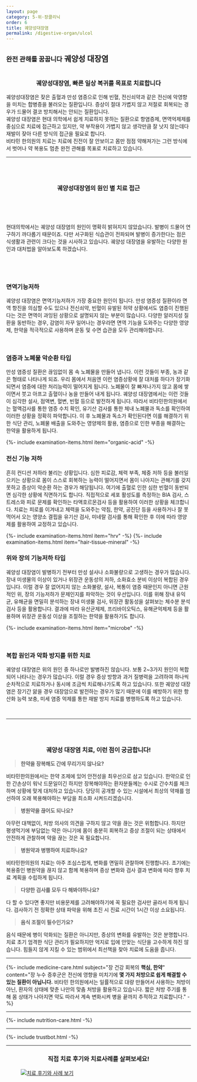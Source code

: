 ```yaml
---
layout: page
category: 5-위·장클리닉
order: 6
title: 궤양성대장염 
permalink: /digestive-organ/ulcol
---
```


<h2 class="content-heading">
  <small>완전 관해를 꿈꿉니다</small>
  <strong>궤양성 대장염</strong>
</h2>

<figure>
  <img src="/assets/20190731_03.jpg" alt="">
</figure>

<h3 style="text-align:center">궤양성대장염, 빠른 일상 복귀를 목표로 치료합니다</h3>
<p>궤양성대장염은 잦은 출혈과 만성 염증으로 인해 빈혈, 전신쇠약과 같은 전신에 악영향을 미치는 합병증을 불러오는 질환입니다. 증상이 절대 가볍지 않고 저절로 회복되는 경우가 드물어 결코 방치해서는 안되는 질환입니다.<br>
궤양성 대장염은 현대 의학에서 쉽게 치료하지 못하는 질환으로 항염증제, 면역억제제를 중심으로 치료에 접근하고 있지만, 약 부작용이 가볍지 않고 생각만큼 잘 낫지 않는데다 재발이 잦아 다른 방식의 접근을 필요로 합니다.<br>
비타민 한의원의 치료는 치료에 진전이 잘 안보이고 몸만 점점 약해져가는 그런 방식에서 벗어나 약 복용도 멈춘 완전 관해를 목표로 치료하고 있습니다.<br>
</p>

<hr>

<br><br>
<h3 style="text-align:center">궤양성대장염의 <strong>원인 별 치료 접근</strong></h3>
<br>
<figure style="position:relative; margin:25px">
  <img src="/assets/20190731_01.jpg" alt="">
</figure>
<h3></h3>
<p>현대의학에서는 궤양성 대장염의 원인이 명확히 밝혀지지 않았습니다. 발병이 드물어 연구하기 까다롭기 때문이죠. 다만 서구화된 식습관이 전파되며 발병이 증가한다는 점은 식생활과 관련이 크다는 것을 시사하고 있습니다. 궤양성 대장염을 유발하는 다양한 원인과 대처법을 알아보도록 하겠습니다.</p>
<br>
<figure style="position:relative; margin:25px">
  <img src="/assets/20190731_02.jpg" alt="">
</figure>
<h3><strong>면역기능저하</strong></h3>
<p>궤양성 대장염은 면역기능저하가 가장 중요한 원인이 됩니다. 만성 염증성 질환이라 면역 항진을 의심할 수도 있으나 전신쇠약, 빈혈이 유발된 허약 상황에서도 염증이 진행된다는 것은 면역이 과잉된 상황으로 설명되지 않는 부분이 많습니다. 다양한 알러지성 질환을 동반하는 경우, 감염이 자꾸 일어나는 경우라면 면역 기능을 도와주는 다양한 영양제, 한약을 적극적으로 사용하며 운동 및 수면 습관을 모두 관리해야합니다.</p><br>
<h3><strong>염증과 노폐물 악순환 타입</strong></h3>
<p>만성 염증성 질환은 끊임없이 몸 속 노폐물을 만들어 냅니다. 이런 것들이 부종, 농과 같은 형태로 나타나게 되죠. 우리 몸에서 처음엔 이런 염증상황에 잘 대처를 하다가 장기화되면서 염증에 대한 처리능력이 떨어지게 됩니다. 노폐물이 잘 빠져나가지 않고 몸에 쌓이면서 붓고 아프고 출혈이나 농을 만들어 내게 됩니다. 궤양성 대장염에서는 이런 것들이 심각한 설사, 점액변, 혈변, 빈혈 등으로 발전하게 됩니다. 따라서 비타민한의원에서는 혈액검사를 통한 염증 수치 확인, 유기산 검사를 통한 체내 노폐물과 독소를 확인하여 이러한 상황을 정확히 파악합니다. 이 후 노폐물과 독소가 확인된다면 이를 해결하기 위한 식단 관리, 노폐물 배출을 도와주는 영양제의 활용, 염증으로 인한 부종을 해결하는 한약을 활용하게 됩니다.</p>
{%- include examination-items.html item="organic-acid" -%}
<br>
<h3><strong>전신 기능 저하</strong></h3>
<p>흔히 컨디션 저하라 불리는 상황입니다. 심한 피로감, 체력 부족, 체중 저하 등을 불러일으키는 상황으로 몸이 스스로 회복하는 능력이 떨어지면서 몸이 나아지는 관해기를 갖지 못하고 증상이 악순환 하는 경우가 해당됩니다. 여기에 출혈로 인한 심한 빈혈이 동반되면 심각한 상황에 직면하기도 합니다. 직접적으로 세포 활성도를 측정하는 BIA 검사, 스트레스와 피로 문제를 확인하는 타액호르몬검사 등을 활용하여 이러한 상황을 체크합니다. 치료는 피로를 이겨내고 체력을 도와주는 약침, 한약, 공진단 등을 사용하거나 잘 못먹어서 오는 영양소 결핍을 유기산 검사, 미네랄 검사를 통해 확인한 후 이에 따라 영양제를 활용하여 교정하고 있습니다. </p>
{%- include examination-items.html item="hrv" -%}
{%- include examination-items.html item="hair-tissue-mineral" -%}
<br>
<h3><strong>위와 장의 기능저하 타입</strong></h3>
<p>궤양성 대장염이 발병하기 전부터 만성 설사나 소화불량으로 고생하는 경우가 많습니다. 장내 미생물의 이상이 있거나 위장관 운동성의 저하, 소화효소 분비 이상이 복합된 경우입니다. 이럴 경우 잘 없어지지 않는 소화불량, 설사, 복통이 염증 때문인지 아니면 근원적인 위, 장의 기능저하가 문제인지를 파악하는 것이 우선입니다. 이를 위해 장내 유익균, 유해균을 면밀히 분석하는 장내 미생물 검사, 위장관 활동성을 살펴보는 체수분 분석검사 등을 활용합니다. 결과에 따라 유산균제제, 프리바이오틱스, 유해균억제제 등을 활용하며 위장관 운동성 이상을 조절하는 한약을 활용하기도 합니다.</p>
<p>{%- include examination-items.html item="microbe" -%}</p>
<br>

<h3>복합 원인과 악화 방지를 위한 치료</h3>
<p>궤양성 대장염은 위의 원인 중 하나로만 발병하진 않습니다. 보통 2~3가지 원인이 복합되어 나타나는 경우가 많습니다. 이럴 경우 증상 방향과 과거 질병력을 고려하여 하나씩 순차적으로 치료하거나 동시에 조금씩 치료해나가도록 하고 있습니다. 또한 궤양성 대장염은 장기간 앓을 경우 대장암으로 발전하는 경우가 많기 때문에 이를 예방하기 위한 항산화 능력 보충, 미세 염증 억제를 통한 재발 방지 치료를 병행하도록 하고 있습니다.</p><br>

<hr>
<br><br>

<h3 style="text-align:center">궤양성 대장염 치료, <strong>이런 점이 궁금합니다!</strong></h3>
<div class="content-sculptpost">
  <blockquote>
    <strong>한약을 장복해도 간에 무리가지 않나요?</strong><br>
  </blockquote>
  <p>
  비타민한의원에서는 한약 조제에 있어 안전성을 최우선으로 삼고 있습니다. 한약으로 인한 간손상이 워낙 드문일이긴 하지만 장복해야하는 환자분들께는 수시로 간수치를 체크하며 상황에 맞게 대처하고 있습니다. 당당히 공개할 수 있는 시설에서 최상의 약재를 엄선하여 오래 복용해야하는 부담을 최소화 시켜드리겠습니다.
  </p>
  <blockquote>
    <strong>병원약을 끊어도 되나요?</strong><br>
  </blockquote>
  <p>
  아무런 대책없이, 처방 의사의 의견을 구하지 않고 약을 끊는 것은 위험합니다. 하지만 평생먹기에 부담없는 약은 아니기에 몸이 충분히 회복하고 증상 조절이 되는 상태에서 안전하게 관찰하며 약을 끊는 것은 꼭 필요합니다. 
  </p>
  <blockquote>
    <strong>병원약과 병행하여 치료하나요?</strong><br>
  </blockquote>
  <p>
  비타민한의원의 치료는 아주 조심스럽게, 변화를 면밀히 관찰하며 진행합니다. 초기에는 복용중인 병원약을 끊지 않고 함께 복용하며 증상 변화와 검사 결과 변화에 따라 향후 치료 계획을 수립하게 됩니다. 
  </p>
  <blockquote>
    <strong>다양한 검사를 모두 다 해봐야하나요?</strong><br>
  </blockquote>
  <p>
  다 할 수 있다면 좋지만 비용문제를 고려해야하기에 꼭 필요한 검사만 골라서 하게 됩니다. 검사하기 전 정확한 상태 파악을 위해 초진 시 진료 시간이 1시간 이상 소요됩니다.
  </p>
  <blockquote>
    <strong>음식 조절이 필수인가요?</strong><br>
  </blockquote>
  <p>
  음식 때문에 병이 악화되는 질환은 아니지만, 증상의 변화를 유발하는 것은 분명합니다. 치료 초기 엄격한 식단 관리가 필요하지만 억지로 입에 안맞는 식단을 고수하게 하진 않습니다. 힘들지 않게 지킬 수 있는 범위에서 최선책을 찾아 치료에 도움을 줍니다.
  </p>
  
</div>

<hr>

{%- include medicine-care.html subject="장 건강 회복의 <strong>핵심, 한약</strong>" content="장 누수 증후군은 전신에 영향을 미치기에 <strong>몇 가지 처방으로 쉽게 해결할 수 있는 질환이 아닙니다.</strong> 비타민 한의원에서는 일률적으로 대량 만들어서 사용하는 처방이 아닌, 환자의 상태에 맞춘 나만의 맞춤 처방을 활용하고 있습니다. 짧은 처방 주기를 통해 몸 상태가 나아지면 약도 따라서 계속 변화시켜 병을 끝까지 추적하고 치료합니다." -%}

<hr>

{%- include nutrition-care.html -%}

<hr>

{%- include trustbot.html -%}

<hr>

<h3 style="text-align:center">직접 <strong>치료 후기와 치료사례</strong>를 살펴보세요!</h3>
<figure>
  <a href="/about/review">
    <img src="/assets/img-goreview.jpg" alt="치료 후기와 사례 보기">
  </a>
</figure>
